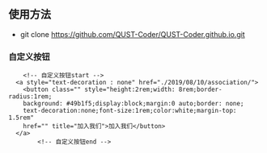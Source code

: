## 使用方法
- git clone https://github.com/QUST-Coder/QUST-Coder.github.io.git


### 自定义按钮

        <!-- 自定义按钮start -->
      <a style="text-decoration : none" href="./2019/08/10/association/">
        <button class="" style="height:2rem;width: 8rem;border-radius:1rem;
        background: #49b1f5;display:block;margin:0 auto;border: none;
        text-decoration:none;font-size:1rem;color:white;margin-top: 1.5rem" 
        href="" title="加入我们">加入我们</button>
      </a>
            <!-- 自定义按钮end -->